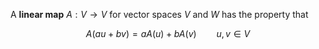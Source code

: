 A **linear map** $A : V \to V$ for vector spaces $V$ and $W$ has the property that

$$
A(au+bv) = aA(u)+bA(v) \qquad u,v \in V
$$